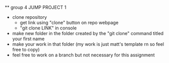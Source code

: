 ** group 4 JUMP PROJECT 1

- clone repository
  - get link using "clone" button on repo webpage
  - "git clone LINK" in console
- make new folder in the folder created by the "git clone" command titled your first name
- make your work in that folder (my work is just matt's template rn so feel free to copy)
- feel free to work on a branch but not necessary for this assignment
